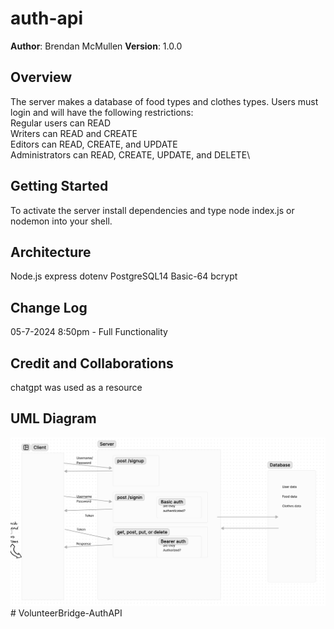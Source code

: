 # auth-api

**Author**: Brendan McMullen
**Version**: 1.0.0


## Overview
The server makes a database of food types and clothes types. Users must login and will have the following restrictions:\
Regular users can READ\
Writers can READ and CREATE\
Editors can READ, CREATE, and UPDATE\
Administrators can READ, CREATE, UPDATE, and DELETE\

## Getting Started
To activate the server install dependencies and type node index.js or nodemon into your shell.

## Architecture
Node.js
express
dotenv
PostgreSQL14
Basic-64
bcrypt

## Change Log

05-7-2024 8:50pm - Full Functionality


## Credit and Collaborations
chatgpt was used as a resource

## UML Diagram
![Diagram](UML_Diagram.png)# VolunteerBridge-AuthAPI
